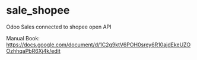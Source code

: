 # sale_shopee
Odoo Sales connected to shopee open API

Manual Book:
https://docs.google.com/document/d/1C2g9ktV6POH0srey6R10ajdEkeUZOOzhhqaPbR6Xj4k/edit
